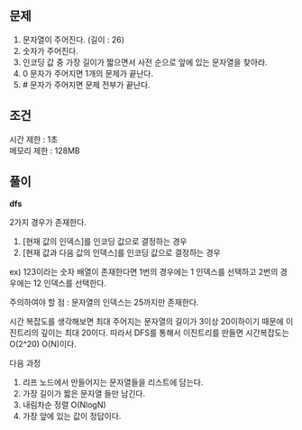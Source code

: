 ## 문제

1. 문자열이 주어진다. (길이 : 26)
2. 숫자가 주어진다.
3. 인코딩 값 중 가장 길이가 짧으면서 사전 순으로 앞에 있는 문자열을 찾아라.
4. 0 문자가 주어지면 1개의 문제가 끝난다.
5. \# 문자가 주어지면 문제 전부가 끝난다.

## 조건

시간 제한 : 1초  
메모리 제한 : 128MB

## 풀이

**dfs**

2가지 경우가 존재한다.

1. [현재 값의 인덱스]를 인코딩 값으로 결정하는 경우
2. [현재 값과 다음 값의 인덱스]를 인코딩 값으로 결정하는 경우

ex) 123이라는 숫자 배열이 존재한다면 1번의 경우에는 1 인덱스를 선택하고 2번의 경우에는 12 인덱스를 선택한다.

주의하여야 할 점 : 문자열의 인덱스는 25까지만 존재한다.

시간 복잡도를 생각해보면 최대 주어지는 문자열의 길이가 3이상 20이하이기 때문에 이진트리의 깊이는 최대 20이다. 따라서 DFS를 통해서 이진트리를 만들면 시간복잡도는 O(2^20) O(N)이다.

다음 과정

1. 리프 노드에서 만들어지는 문자열들을 리스트에 담는다.
2. 가장 길이가 짧은 문자열 들만 남긴다.
3. 내림차순 정렬 O(NlogN)
4. 가장 앞에 있는 값이 정답이다.
